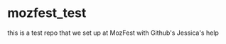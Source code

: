 mozfest_test
============

this is a test repo that we set up at MozFest with Github's Jessica's help
